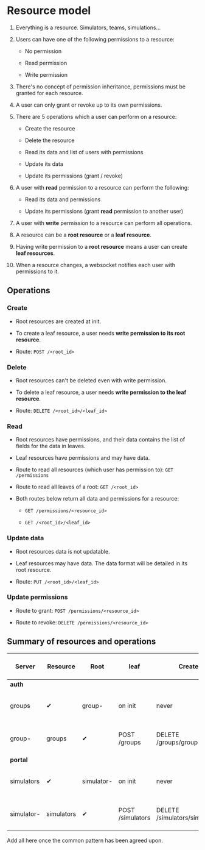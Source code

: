 # Resource model

1. Everything is a resource. Simulators, teams, simulations...

1. Users can have one of the following permissions to a resource:

    * No permission

    * Read permission

    * Write permission

1. There's no concept of permission inheritance, permissions must be
granted for each resource.

1. A user can only grant or revoke up to its own permissions.

1. There are 5 operations which a user can perform on a resource:

    * Create the resource

    * Delete the resource

    * Read its data and list of users with permissions

    * Update its data

    * Update its permissions (grant / revoke)

1. A user with **read** permission to a resource can perform the following:

    * Read its data and permissions

    * Update its permissions (grant **read** permission to another user)

1. A user with **write** permission to a resource can perform all operations.

1. A resource can be a **root resource** or a **leaf resource**.

1. Having write permission to a **root resource** means a user can
create **leaf resources**.

1. When a resource changes, a websocket notifies each user with permissions to it.

## Operations

### Create

* Root resources are created at init.

* To create a leaf resource, a user needs **write permission to its root resource**.

* Route: `POST /<root_id>`

### Delete

* Root resources can't be deleted even with write permission.

* To delete a leaf resource, a user needs **write permission to the leaf resource**.

* Route: `DELETE /<root_id>/<leaf_id>`

### Read

* Root resources have permissions, and their data contains the list of fields for the
data in leaves.

* Leaf resources have permissions and may have data.

* Route to read all resources (which user has permission to): `GET /permissions`

* Route to read all leaves of a root: `GET /<root_id>`

* Both routes below return all data and permissions for a resource:

    * `GET /permissions/<resource_id>`

    * `GET /<root_id>/<leaf_id>`

### Update data

* Root resources data is not updatable.

* Leaf resources may have data. The data format will be detailed in its root resource.

* Route: `PUT /<root_id>/<leaf_id>`

### Update permissions

* Route to grant: `POST /permissions/<resource_id>`

* Route to revoke: `DELETE /permissions/<resource_id>`

## Summary of resources and operations

Server | Resource | Root | leaf | Create | Delete | Read | Update data | Grant / revoke
-------|----------|------|------|--------|--------|------|-------------|---------------
**auth** | | | | | | | |
 | groups | ✔ | group- | on init | never | GET /permissions/groups GET /groups | - | POST /permissions/groups DELETE /permissions/groups
 | group- | groups | ✔ | POST /groups | DELETE /groups/group- | GET /groups/group- GET /permissions/group- | POST /groups/group- | POST /permissions/group- DELETE /permissions/group-
**portal** | | | | | | | |
 | simulators | ✔ | simulator- | on init | never | GET /permissions/simulators GET /simulators | - | POST /permissions/simulators DELETE /permissions/simulators
 | simulator- | simulators | ✔ | POST /simulators | DELETE /simulators/simulator- | GET /simulators/simulator- GET /permissions/simulator- | POST /simulators/simulator- | POST /permissions/simulator- DELETE /permissions/simulator-

Add all here once the common pattern has been agreed upon.
